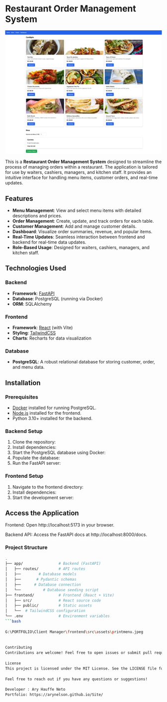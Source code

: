 # Restaurant Order Management System

![menu](https://github.com/Arynelson/Restaurant_manager/blob/main/frontend/src/assets/printmenu.jpeg)

This is a **Restaurant Order Management System** designed to streamline the process of managing orders within a restaurant. The application is tailored for use by waiters, cashiers, managers, and kitchen staff. It provides an intuitive interface for handling menu items, customer orders, and real-time updates.

## Features

- **Menu Management**: View and select menu items with detailed descriptions and prices.
- **Order Management**: Create, update, and track orders for each table.
- **Customer Management**: Add and manage customer details.
- **Dashboard**: Visualize order summaries, revenue, and popular items.
- **Real-Time Updates**: Seamless interaction between frontend and backend for real-time data updates.
- **Role-Based Usage**: Designed for waiters, cashiers, managers, and kitchen staff.

## Technologies Used

### Backend
- **Framework**: [FastAPI](https://fastapi.tiangolo.com/)
- **Database**: PostgreSQL (running via Docker)
- **ORM**: SQLAlchemy

### Frontend
- **Framework**: [React](https://reactjs.org/) (with Vite)
- **Styling**: [TailwindCSS](https://tailwindcss.com/)
- **Charts**: Recharts for data visualization

### Database
- **PostgreSQL**: A robust relational database for storing customer, order, and menu data.

## Installation

### Prerequisites
- [Docker](https://www.docker.com/) installed for running PostgreSQL.
- [Node.js](https://nodejs.org/) installed for the frontend.
- Python 3.10+ installed for the backend.

### Backend Setup
1. Clone the repository:
2. Install dependencies:
3. Start the PostgreSQL database using Docker:
4. Populate the database:
5. Run the FastAPI server:

### Frontend Setup
1. Navigate to the frontend directory:
2. Install dependencies:
3. Start the development server:


## Access the Application ##

Frontend: Open http://localhost:5173 in your browser.

Backend API: Access the FastAPI docs at http://localhost:8000/docs.

###  Project Structure  ###
```bash 
.
├── app/                # Backend (FastAPI)
│   ├── routes/         # API routes
│   ├──        # Database models
│   ├──       # Pydantic schemas
│   ├──      # Database connection
│   └──          # Database seeding script
├── frontend/           # Frontend (React + Vite)
│   ├── src/            # React source code
│   ├── public/         # Static assets
│   └──  # TailwindCSS configuration
└── .env                # Environment variables
```bash 

G:\PORTFOLIO\Client Manager\frontend\src\assets\printmenu.jpeg


Contributing
Contributions are welcome! Feel free to open issues or submit pull requests.

License
This project is licensed under the MIT License. See the LICENSE file for details.

Feel free to reach out if you have any questions or suggestions!

Developer : Ary Hauffe Neto
Portfolio: https://arynelson.github.io/Site/

